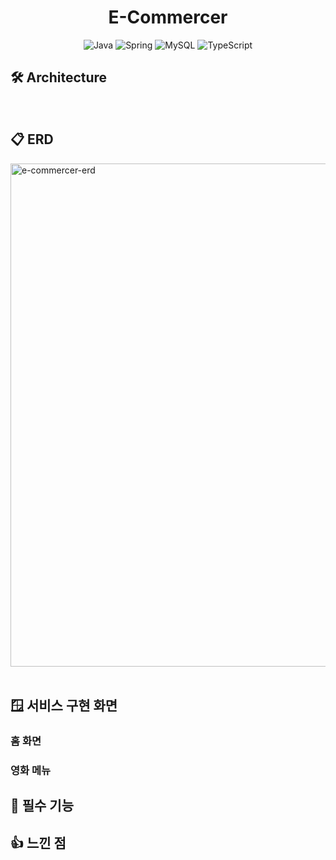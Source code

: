 # <div align="center"> E-Commercer </center>
 
<div align="center"> <img alt="Java" src="https://img.shields.io/badge/java-%23ED8B00.svg?&style=for-the-badge&logo=java&logoColor=white"/> <img alt="Spring" src="https://img.shields.io/badge/spring%20-%236DB33F.svg?&style=for-the-badge&logo=spring&logoColor=white"/> <img alt="MySQL" src="https://img.shields.io/badge/mysql-%2300f.svg?style=for-the-badge&logo=mysql&logoColor=white"/> <img alt="TypeScript" src="https://img.shields.io/badge/TypeScript-007ACC?style=for-the-badge&logo=typescript&logoColor=white"/> 
 
  </div>


## 🛠 Architecture


<br>

## 📋 ERD
<img width="734" height="805" alt="e-commercer-erd" src="https://github.com/user-attachments/assets/6b0daf89-b54e-4423-9ce7-2c9a03693d6a" />
<br>


<br>


## 🪟 서비스 구현 화면

### 홈 화면





###  영화 메뉴



## 🎯 필수 기능





## 👍 느낀 점



